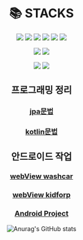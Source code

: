 <div align=center><h1>📚 STACKS</h1></div>
<div align=center> 
  <img src="https://img.shields.io/badge/Java-007396?style=for-the-badge&logo=Java&logoColor=white"/></a>
  <img src="https://img.shields.io/badge/springboot-6DB33F?style=for-the-badge&logo=springboot&logoColor=white">
  <img src="https://img.shields.io/badge/SpringSecurity-1DB954?style=for-the-badge&logo=SpringSecurity&logoColor=green"/></a>
  <img src="https://img.shields.io/badge/mysql-4479A1?style=for-the-badge&logo=mysql&logoColor=white"></a>
  <img src="https://img.shields.io/badge/spring-6DB33F?style=for-the-badge&logo=spring&logoColor=white"></a>
  <img src="https://img.shields.io/badge/mariaDB-003545?style=for-the-badge&logo=mariaDB&logoColor=white"></a>
  <br>

  <img src="https://img.shields.io/badge/firebase-FFCA28?style=for-the-badge&logo=firebase&logoColor=white"></a>
  <img src="https://img.shields.io/badge/kotlin-7F52FF?style=for-the-badge&logo=kotlin&logoColor=white"></a>
  <br>

  <img src="https://img.shields.io/badge/git-F05032?style=for-the-badge&logo=git&logoColor=white"></a>
  <img src="https://img.shields.io/badge/gradle-02303A?style=for-the-badge&logo=gradle&logoColor=white"></a>
  <br>

## 프로그래밍 정리 
### [jpa문법](https://github.com/js988174/jpa)
### [kotlin문법](https://github.com/js988174/Kotlin)

##  안드로이드 작업
### [webView washcar](https://github.com/js988174/washcar)
### [webView kidforp](https://github.com/js988174/kidforp)
### [Android Project](https://github.com/js988174/cafe)


![Anurag's GitHub stats](https://github-readme-stats.vercel.app/api?username=js988174&show_icons=true&theme=radical)
  <div>
